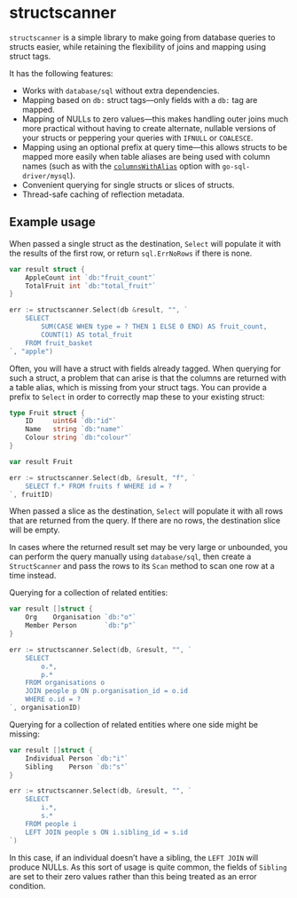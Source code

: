 # structscanner

`structscanner` is a simple library to make going from database queries to structs easier, while retaining the flexibility of joins and mapping using struct tags.

It has the following features:

* Works with `database/sql` without extra dependencies.
* Mapping based on `db:` struct tags—only fields with a `db:` tag are mapped.
* Mapping of NULLs to zero values—this makes handling outer joins much more practical without having to create alternate, nullable versions of your structs or peppering your queries with `IFNULL` or `COALESCE`.
* Mapping using an optional prefix at query time—this allows structs to be mapped more easily when table aliases are being used with column names (such as with the [`columnsWithAlias`](https://github.com/Go-SQL-Driver/MySQL/#columnswithalias) option with `go-sql-driver/mysql`).
* Convenient querying for single structs or slices of structs.
* Thread-safe caching of reflection metadata.

## Example usage

When passed a single struct as the destination, `Select` will populate it with the results of the first row, or return `sql.ErrNoRows` if there is none. 

```go
var result struct {
	AppleCount int `db:"fruit_count"`
	TotalFruit int `db:"total_fruit"`
}

err := structscanner.Select(db &result, "", `
    SELECT
        SUM(CASE WHEN type = ? THEN 1 ELSE 0 END) AS fruit_count,
        COUNT(1) AS total_fruit
    FROM fruit_basket
`, "apple")
```

Often, you will have a struct with fields already tagged. When querying for such a struct, a problem that can arise is that the columns are returned with a table alias, which is missing from your struct tags. You can provide a prefix to `Select` in order to correctly map these to your existing struct:

```go
type Fruit struct {
	ID     uint64 `db:"id"`
	Name   string `db:"name"`
	Colour string `db:"colour"`
}

var result Fruit

err := structscanner.Select(db, &result, "f", `
    SELECT f.* FROM fruits f WHERE id = ?
`, fruitID)
``` 

When passed a slice as the destination, `Select` will populate it with all rows that are returned from the query. If there are no rows, the destination slice will be empty.

In cases where the returned result set may be very large or unbounded, you can perform the query manually using `database/sql`, then create a `StructScanner` and pass the rows to its `Scan` method to scan one row at a time instead.

Querying for a collection of related entities:

```go
var result []struct {
	Org    Organisation `db:"o"`
	Member Person       `db:"p"`
}

err := structscanner.Select(db, &result, "", `
    SELECT
        o.*,
        p.*
    FROM organisations o
    JOIN people p ON p.organisation_id = o.id
    WHERE o.id = ?
`, organisationID)
```

Querying for a collection of related entities where one side might be missing:

```go
var result []struct {
	Individual Person `db:"i"`
	Sibling    Person `db:"s"`
}

err := structscanner.Select(db, &result, "", `
    SELECT
        i.*,
        s.*
    FROM people i
    LEFT JOIN people s ON i.sibling_id = s.id
`)
```

In this case, if an individual doesn’t have a sibling, the `LEFT JOIN` will produce NULLs. As this sort of usage is quite common, the fields of `Sibling` are set to their zero values rather than this being treated as an error condition.
